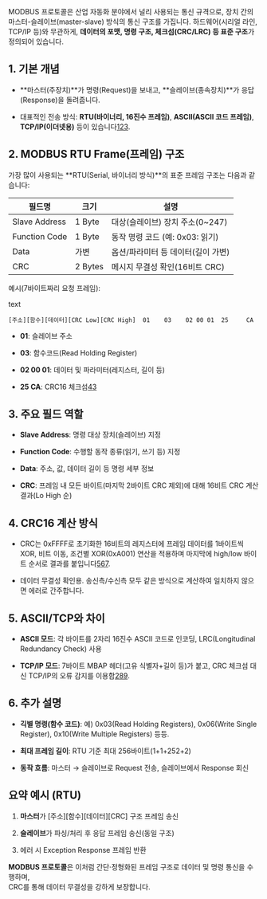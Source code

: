 MODBUS 프로토콜은 산업 자동화 분야에서 널리 사용되는 통신 규격으로, 장치 간의 마스터-슬레이브(master-slave) 방식의 통신 구조를 가집니다. 하드웨어(시리얼 라인, TCP/IP 등)와 무관하게, **데이터의 포맷, 명령 구조, 체크섬(CRC/LRC) 등 표준 구조**가 정의되어 있습니다.

## 1. 기본 개념

- **마스터(주장치)**가 명령(Request)을 보내고, **슬레이브(종속장치)**가 응답(Response)을 돌려줍니다.
    
- 대표적인 전송 방식: **RTU(바이너리, 16진수 프레임)**, **ASCII(ASCII 코드 프레임)**, **TCP/IP(이더넷용)** 등이 있습니다[1](https://www.modbustools.com/modbus.html)[2](https://www.waveshare.com/wiki/Modbus_Protocol_Specification)[3](https://unserver.xyz/modbus-guide/).
    

## 2. MODBUS RTU Frame(프레임) 구조

가장 많이 사용되는 **RTU(Serial, 바이너리 방식)**의 표준 프레임 구조는 다음과 같습니다:

|필드명|크기|설명|
|---|---|---|
|Slave Address|1 Byte|대상(슬레이브) 장치 주소(0~247)|
|Function Code|1 Byte|동작 명령 코드 (예: 0x03: 읽기)|
|Data|가변|옵션/파라미터 등 데이터(길이 가변)|
|CRC|2 Bytes|메시지 무결성 확인(16비트 CRC)|

예시(7바이트짜리 요청 프레임):

text

`[주소][함수][데이터][CRC Low][CRC High]  01    03    02 00 01  25     CA`

- **01**: 슬레이브 주소
    
- **03**: 함수코드(Read Holding Register)
    
- **02 00 01**: 데이터 및 파라미터(레지스터, 길이 등)
    
- **25 CA**: CRC16 체크섬[4](http://c5iot.com/protocols_rand_9527/EM735.pdf)[3](https://unserver.xyz/modbus-guide/)
    

## 3. 주요 필드 역할

- **Slave Address**: 명령 대상 장치(슬레이브) 지정
    
- **Function Code**: 수행할 동작 종류(읽기, 쓰기 등) 지정
    
- **Data**: 주소, 값, 데이터 길이 등 명령 세부 정보
    
- **CRC**: 프레임 내 모든 바이트(마지막 2바이트 CRC 제외)에 대해 16비트 CRC 계산 결과(Lo High 순)
    

## 4. CRC16 계산 방식

- CRC는 0xFFFF로 초기화한 16비트의 레지스터에 프레임 데이터를 1바이트씩 XOR, 비트 이동, 조건별 XOR(0xA001) 연산을 적용하며 마지막에 high/low 바이트 순서로 결과를 붙입니다[5](https://www.iotrouter.com/es/introduction-to-modbus-protocol-and-calculation-method-of-modbus-rtu-crc-check-code/)[6](https://ctlsys.com/support/how_to_compute_the_modbus_rtu_message_crc/)[7](https://github.com/LacobusVentura/MODBUS-CRC16).
    
- 데이터 무결성 확인용. 송신측/수신측 모두 같은 방식으로 계산하여 일치하지 않으면 에러로 간주합니다.
    

## 5. ASCII/TCP와 차이

- **ASCII 모드**: 각 바이트를 2자리 16진수 ASCII 코드로 인코딩, LRC(Longitudinal Redundancy Check) 사용
    
- **TCP/IP 모드**: 7바이트 MBAP 헤더(고유 식별자+길이 등)가 붙고, CRC 체크섬 대신 TCP/IP의 오류 감지를 이용함[2](https://www.waveshare.com/wiki/Modbus_Protocol_Specification)[8](https://ozeki.hu/p_5843-modbus-frame-format-types.html)[9](https://www.emqx.com/en/blog/modbus-protocol-the-grandfather-of-iot-communication).
    

## 6. 추가 설명

- **긱별 명령(함수 코드)**: 예) 0x03(Read Holding Registers), 0x06(Write Single Register), 0x10(Write Multiple Registers) 등등.
    
- **최대 프레임 길이**: RTU 기준 최대 256바이트(1+1+252+2)
    
- **동작 흐름**: 마스터 → 슬레이브로 Request 전송, 슬레이브에서 Response 회신
    

## 요약 예시 (RTU)

1. **마스터**가 [주소][함수][데이터][CRC] 구조 프레임 송신
    
2. **슬레이브**가 파싱/처리 후 응답 프레임 송신(동일 구조)
    
3. 에러 시 Exception Response 프레임 반환
    

**MODBUS 프로토콜**은 이처럼 간단·정형화된 프레임 구조로 데이터 및 명령 통신을 수행하며,  
CRC를 통해 데이터 무결성을 강하게 보장합니다.
